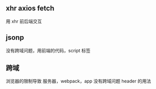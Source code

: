 ## xhr axios fetch

用 xhr 前后端交互

## jsonp

没有跨域问题，用前端的代码，script 标签

## 跨域

浏览器的限制导致
服务器，webpack，app 没有跨域问题
header 的用法
